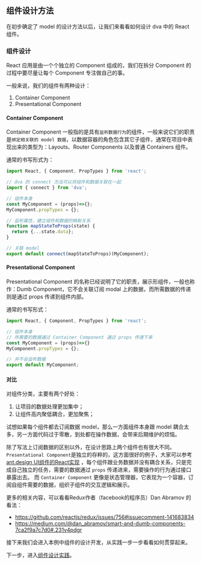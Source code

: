 ## 组件设计方法

在初步确定了 model 的设计方法以后，让我们来看看如何设计 dva 中的 React 组件。

### 组件设计
React 应用是由一个个独立的 Component 组成的，我们在拆分 Component 的过程中要尽量让每个 Component 专注做自己的事。

一般来说，我们的组件有两种设计：

1. Container Component
2. Presentational Component

#### Container Component
Container Component 一般指的是具有`监听数据行为`的组件，一般来说它们的职责是`绑定相关联的 model 数据`，以数据容器的角色包含其它子组件，通常在项目中表现出来的类型为：Layouts、Router Components 以及普通 Containers 组件。

通常的书写形式为：

```javascript
import React, { Component, PropTypes } from 'react';

// dva 的 connect 方法可以将组件和数据关联在一起
import { connect } from 'dva';

// 组件本身
const MyComponent = (props)=>{};
MyComponent.propTypes = {};

// 监听属性，建立组件和数据的映射关系
function mapStateToProps(state) {
  return {...state.data};
}

// 关联 model
export default connect(mapStateToProps)(MyComponent);
```

#### Presentational Component
Presentational Component 的名称已经说明了它的职责，展示形组件，一般也称作：Dumb Component，它不会关联订阅 modal 上的数据，而所需数据的传递则是通过 props 传递到组件内部。

通常的书写形式：

```javascript
import React, { Component, PropTypes } from 'react';

// 组件本身
// 所需要的数据通过 Container Component 通过 props 传递下来
const MyComponent = (props)=>{}
MyComponent.propTypes = {};

// 并不会监听数据
export default MyComponent;
```

#### 对比
对组件分类，主要有两个好处：

1. 让项目的数据处理更加集中；
2. 让组件高内聚低耦合，更加聚焦；

试想如果每个组件都去订阅数据 model，那么一方面组件本身跟 model 耦合太多，另一方面代码过于零散，到处都在操作数据，会带来后期维护的烦恼。

除了写法上订阅数据的区别以外，在设计思路上两个组件也有很大不同。
`Presentational Component`是独立的存粹的，这方面很好的例子，大家可以参考 [ant.design UI组件的React实现](http://ant.design/docs/react/introduce) ，每个组件跟业务数据并没有耦合关系，只是完成自己独立的任务，需要的数据通过 `props` 传递进来，需要操作的行为通过接口暴露出去。
而 `Container Component` 更像是状态管理器，它表现为一个容器，订阅自组件需要的数据，组织子组件的交互逻辑和展示。

更多的相关内容，可以看看Redux作者（facebook的程序员）Dan Abramov 的看法：
- https://github.com/reactjs/redux/issues/756#issuecomment-141683834
- https://medium.com/@dan_abramov/smart-and-dumb-components-7ca2f9a7c7d0#.231v4pdgr

接下来我们会进入本例中组件的设计开发，从实践一步一步看看如何贯穿起来。

下一步，进入[组件设计实践](./05-组件设计实践.md)。
